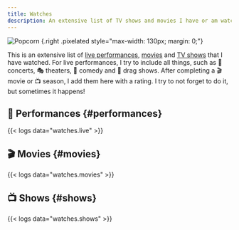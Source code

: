 ```yaml
---
title: Watches
description: An extensive list of TV shows and movies I have or am watching right now.
---
```


![](https://media.hacdias.com/2021-02-01-popcorn.gif "Popcorn")
{.right .pixelated style="max-width: 130px; margin: 0;"}

This is an extensive list of [live performances](#performances), [movies](#movies) and [TV shows](#shows) that I have watched. For live performances, I try to include all things, such as 🎤 concerts, 🎭 theaters, 🤣 comedy and 👑 drag shows. After completing a 🎬 movie or 📺 season, I add them here with a rating. I try to not forget to do it, but sometimes it happens!

<!--more-->

## 🎤 Performances {#performances}

{{< logs data="watches.live" >}}

## 🎬 Movies {#movies}

{{< logs data="watches.movies" >}}

## 📺 Shows {#shows}

{{< logs data="watches.shows" >}}
